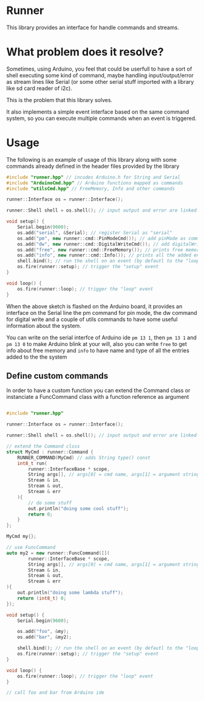 Runner
===

This library provides an interface for handle commands and streams.

What problem does it resolve?
===
Sometimes, using Arduino, you feel that could be userfull to have a sort of shell executing some kind of command,
maybe handling input/output/error as stream lines like Serial (or some other serial stuff imported with a library like sd card reader of i2c).

This is the problem that this library solves.

It also implements a simple event interface based on the same command system,
so you can execute multiple commands when an event is triggered.

Usage
===

The following is an example of usage of this library along with some commands already defined in the header files provided by the library

```C++
#include "runner.hpp" // incudes Arduino.h for String and Serial
#include "ArduinoCmd.hpp" // Arduino functions mapped as commands
#include "utilsCmd.hpp" // FreeMemory, Info and other commands

runner::Interface os = runner::Interface();

runner::Shell shell = os.shell(); // input output and error are linked to Serial by default

void setup() {
	Serial.begin(9600);
	os.add("serial", &Serial); // register Serial as "serial"
	os.add("pm", new runner::cmd::PinModeCmd()); // add pinMode as command
	os.add("dw", new runner::cmd::DigitalWriteCmd()); // add digitalWrite as command
	os.add("free", new runner::cmd::FreeMemory()); // prints free memory info
	os.add("info", new runner::cmd::Info()); // prints all the added entries
	shell.bind(); // run the shell on an event (by defautl to the "loop" event)
	os.fire(runner::setup); // trigger the "setup" event
}

void loop() {
	os.fire(runner::loop); // trigger the "loop" event
}
```

When the above sketch is flashed on the Arduino board, it provides an interface on the Serial line the pm command for pin mode,
the dw command for digital write and a couple of utils commands to have some useful information about the system.

You can write on the serial interfce of Arduino ide `pm 13 1`, then `pm 13 1` and `pm 13 0` to make Arduino blink at your will, also you can write `free` to get info about free memory and `info` to have name and type of all the entries added to the the system

Define custom commands
---

In order to have a custom function you can extend the Command class or instanciate a FuncCommand class with a function reference as argument

```C++

#include "runner.hpp"

runner::Interface os = runner::Interface();

runner::Shell shell = os.shell(); // input output and error are linked to Serial by default

// extend the Command clsss
struct MyCmd : runner::Command {
	RUNNER_COMMAND(MyCmd) // adds String type() const
	int8_t run(
		runner::InterfaceBase * scope,
		String args[], // args[0] = cmd name, args[1] = argument string
		Stream & in,
		Stream & out,
		Stream & err
	){
		// do some stuff
		out.println("doing some cool stuff");
		return 0;
	}
};

MyCmd my{};

// use FuncCommand
auto my2 = new runner::FuncCommand([](
		runner::InterfaceBase * scope,
		String args[], // args[0] = cmd name, args[1] = argument string
		Stream & in,
		Stream & out,
		Stream & err
){
	out.println("doing some lambda stuff");
	return (int8_t) 0;
});

void setup() {
	Serial.begin(9600);

	os.add("foo", &my);
	os.add("bar", &my2);

	shell.bind(); // run the shell on an event (by defautl to the "loop" event)
	os.fire(runner::setup); // trigger the "setup" event
}

void loop() {
	os.fire(runner::loop); // trigger the "loop" event
}

// call foo and bar from Arduino ide
```

